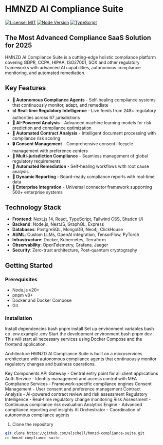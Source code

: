 # HMNZD AI Compliance Suite

[![License: MIT](https://img.shields.io/badge/License-MIT-blue.svg)](LICENSE)
[![Node Version](https://img.shields.io/badge/node-v20-green)](package.json)
[![TypeScript](https://img.shields.io/badge/TypeScript-5.3-blue)](tsconfig.json)

## The Most Advanced Compliance SaaS Solution for 2025

HMNZD AI Compliance Suite is a cutting-edge holistic compliance platform covering GDPR, CCPA, HIPAA, ISO27001, SOX and other regulatory frameworks with advanced AI capabilities, autonomous compliance monitoring, and automated remediation.

## Key Features

- **🤖 Autonomous Compliance Agents** - Self-healing compliance systems that continuously monitor, adapt, and remediate
- **📊 Real-time Regulatory Intelligence** - Live feeds from 248+ regulatory authorities across 67 jurisdictions
- **🧠 AI-Powered Analysis** - Advanced machine learning models for risk prediction and compliance optimization
- **📝 Automated Contract Analysis** - Intelligent document processing with compliance risk scoring
- **🔒 Consent Management** - Comprehensive consent lifecycle management with preference centers
- **📱 Multi-jurisdiction Compliance** - Seamless management of global regulatory requirements
- **🚀 Automated Remediation** - Self-healing workflows with root cause analysis
- **📄 Dynamic Reporting** - Board-ready compliance reports with real-time data
- **🔄 Enterprise Integration** - Universal connector framework supporting 500+ enterprise systems

## Technology Stack

- **Frontend**: Next.js 14, React, TypeScript, Tailwind CSS, Shadcn UI
- **Backend**: Node.js, NestJS, GraphQL, Express
- **Databases**: PostgreSQL, MongoDB, Neo4j, ClickHouse
- **AI/ML**: Custom LLMs, OpenAI integration, TensorFlow, PyTorch
- **Infrastructure**: Docker, Kubernetes, Terraform
- **Observability**: OpenTelemetry, Grafana, Jaeger
- **Security**: Zero-trust architecture, Post-quantum cryptography

## Getting Started

### Prerequisites

- Node.js v20+
- pnpm v8+
- Docker and Docker Compose
- Git

### Installation

Install dependencies
bash
pnpm install
Set up environment variables
bash
cp .env.example .env
Start the development environment
bash
pnpm dev
This will start all necessary services using Docker Compose and the frontend application.

Architecture
HMNZD AI Compliance Suite is built on a microservices architecture with autonomous compliance agents that continuously monitor regulatory changes and business operations.

Key Components
API Gateway - Central entry point for all client applications
Auth Service - Identity management and access control with MFA
Compliance Services - Framework-specific compliance engines
Consent Management - User consent and preference management
Contract Analysis - AI-powered contract review and risk assessment
Regulatory Intelligence - Real-time regulatory change monitoring
Risk Assessment - Continuous compliance risk evaluation
Analytics Engine - Advanced compliance reporting and insights
AI Orchestrator - Coordination of autonomous compliance agents

1. Clone the repository

```bash
git clone https://github.com/alschell/hmnzd-compliance-suite.git
cd hmnzd-compliance-suite
